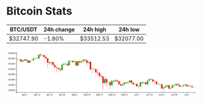 # Bitcoin Stats

BTC/USDT|24h change|24h high|24h low|
|---|---|---|---|
|$32747.90|-1.80%|$33512.53|$32077.00|

<img src="./chart.svg">
